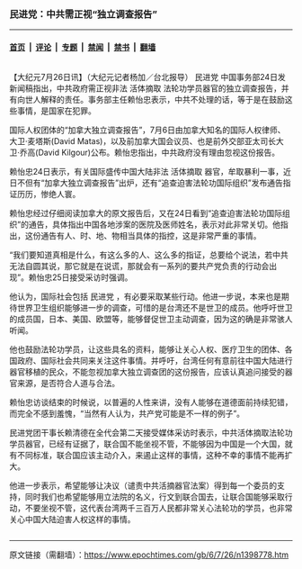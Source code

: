 ### 民进党：中共需正视“独立调查报告”

---

#### [首页](../../../..?n1398778) &nbsp;|&nbsp; [评论](../../../../../epoch-comment?n1398778) &nbsp;|&nbsp; [专题](../../../../../epoch-special?n1398778) &nbsp;|&nbsp; [禁闻](../../../../../epoch-news?n1398778) &nbsp;|&nbsp; [禁书](../../../../../books?n1398778) &nbsp;|&nbsp; [翻墙](https://github.com/gfw-breaker/nogfw/blob/master/README.md?n1398778)


<div class="column" id="artbody" itemprop="articleBody">
 <!-- article content begin -->
 <p>
  【大纪元7月26日讯】（大纪元记者杨加／台北报导）
  <ok href="https://www.epochtimes.com/gb/tag/%E6%B0%91%E8%BF%9B%E5%85%9A.html">
   民进党
  </ok>
  中国事务部24日发新闻稿指出，中共政府需正视非法
  <ok href="https://www.epochtimes.com/gb/tag/%E6%B4%BB%E4%BD%93%E6%91%98%E5%8F%96.html">
   活体摘取
  </ok>
  法轮功学员器官的独立调查报告，并有向世人解释的责任。事务部主任赖怡忠表示，中共不处理的话，等于是在鼓励这些事情，是国家在犯罪。
 </p>
 <p>
  国际人权团体的“加拿大独立调查报告”，7月6日由加拿大知名的国际人权律师、大卫‧麦塔斯(David Matas)，以及前加拿大国会议员、也是前外交部亚太司长大卫‧乔高(David Kilgour)公布。赖怡忠指出，中共政府没有理由忽视这份报告。
 </p>
 <p>
  赖怡忠24日表示，有关国际盛传中国大陆非法
  <ok href="https://www.epochtimes.com/gb/tag/%E6%B4%BB%E4%BD%93%E6%91%98%E5%8F%96.html">
   活体摘取
  </ok>
  器官，牟取暴利一事，近日不但有“加拿大独立调查报告”出炉，还有“追查迫害法轮功国际组织”发布通告指证历历，惨绝人寰。
 </p>
 <p>
  赖怡忠经过仔细阅读加拿大的原文报告后，又在24日看到“追查迫害法轮功国际组织”的通告，具体指出中国各地涉案的医院及医师姓名，表示对此非常关切。他指出，这份通告有人、时、地、物相当具体的指控，这是非常严重的事情。
 </p>
 <p>
  “我们要知道真相是什么，有这么多的人、这么多的指证，总要给个说法，若中共无法自圆其说，那它就是在说谎，那就会有一系列的要共产党负责的行动会出现”。赖怡忠25日接受采访时强调。
 </p>
 <p>
  他认为，国际社会包括
  <ok href="https://www.epochtimes.com/gb/tag/%E6%B0%91%E8%BF%9B%E5%85%9A.html">
   民进党
  </ok>
  ，有必要采取某些行动。他进一步说，本来也是期待世界卫生组织能够进一步的调查，可惜的是台湾还不是世卫的成员。他呼吁世卫的成员国，日本、美国、欧盟等，能够督促世卫主动调查，因为这的确是非常骇人听闻。
 </p>
 <p>
  他也鼓励法轮功学员，让这些具名的资料，能够让关心人权、医疗卫生的团体、各国政府、国际社会共同来关注这件事情。并呼吁，台湾任何有意前往中国大陆进行器官移植的民众，不能忽视加拿大独立调查团的这份报告，应该认真追问接受的器官来源，是否符合人道与合法。
 </p>
 <p>
  赖怡忠访谈结束的时候说，以普遍的人性来讲，没有人能够在道德面前持续犯错，而完全不感到羞愧，“当然有人认为，共产党可能是不一样的例子”。
 </p>
 <p>
  民进党团干事长赖清德在全代会第二天接受媒体采访时表示，中共活体摘取法轮功学员器官，已经有证据了，联合国不能坐视不管，不能够因为中国是一个大国，就有不同标准，联合国应该主动介入，来遏止这样的事情，这种不幸的事情不能再扩大。
 </p>
 <p>
  他进一步表示，希望能够让决议（谴责中共活摘器官法案）得到每一个委员的支持，同时我们也希望能够用立法院的名义，行文到联合国去，让联合国能够采取行动，不要坐视不管，这代表台湾两千三百万人民都非常关心法轮功的学员，也非常关心中国大陆迫害人权这样的事情。
  <font color="#ffffff">
   (http://www.dajiyuan.com)
  </font>
 </p>
 <!-- article content end -->
</div>


---

原文链接（需翻墙）：https://www.epochtimes.com/gb/6/7/26/n1398778.htm